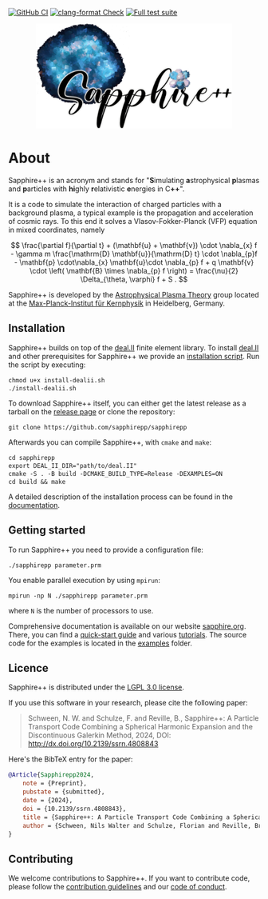 [![GitHub CI](https://github.com/sapphirepp/sapphirepp/actions/workflows/tests.yml/badge.svg)](https://github.com/sapphirepp/sapphirepp/actions/workflows/tests.yml)
[![clang-format Check](https://github.com/sapphirepp/sapphirepp/actions/workflows/clang-format-check.yml/badge.svg)](https://github.com/sapphirepp/sapphirepp/actions/workflows/clang-format-check.yml)
[![Full test suite](https://github.com/sapphirepp/sapphirepp/actions/workflows/full-test-suite.yml/badge.svg)](https://github.com/sapphirepp/sapphirepp/actions/workflows/full-test-suite.yml)

<p align="center">
<img src="logo/sapphire-logo-text.png" alt="Sapphire++ logo" width=394>
</p>

# About

Sapphire++ is an acronym and stands for \"<strong>S</strong>imulating
<strong>a</strong>strophysical <strong>p</strong>lasmas and
<strong>p</strong>articles with <strong>hi</strong>ghly
<strong>r</strong>elativistic <strong>e</strong>nergies in
C<strong>++</strong>\".

It is a code to simulate the interaction of charged particles with a background
plasma, a typical example is the propagation and acceleration of cosmic rays. To
this end it solves a Vlasov-Fokker-Planck (VFP) equation in mixed coordinates,
namely

$$
  \frac{\partial f}{\partial t} + (\mathbf{u} + \mathbf{v}) \cdot \nabla_{x} f -
  \gamma m \frac{\mathrm{D} \mathbf{u}}{\mathrm{D} t} \cdot \nabla_{p}f -
  \mathbf{p} \cdot\nabla_{x} \mathbf{u}\cdot \nabla_{p} f +
  q \mathbf{v} \cdot \left( \mathbf{B} \times \nabla_{p} f \right) =
  \frac{\nu}{2} \Delta_{\theta, \varphi} f + S .
$$

Sapphire++ is developed by the [Astrophysical Plasma
Theory](https://www.mpi-hd.mpg.de/mpi/en/research/scientific-divisions-and-groups/independent-research-groups/apt)
group located at the [Max-Planck-Institut für
Kernphysik](https://www.mpi-hd.mpg.de/mpi/en/) in Heidelberg, Germany.

## Installation

Sapphire++ builds on top of the [deal.II](https://www.dealii.org) finite element
library. To install [deal.II](https://www.dealii.org) and other prerequisites
for Sapphire++ we provide an [installation script](scripts/install-dealii.sh).
Run the script by executing:

```shell
chmod u+x install-dealii.sh
./install-dealii.sh
```

To download Sapphire++ itself, you can either get the latest release as a
tarball on the [release page](https://github.com/sapphirepp/sapphirepp/releases)
or clone the repository:

```shell
git clone https://github.com/sapphirepp/sapphirepp
```

Afterwards you can compile Sapphire++, with `cmake` and `make`:

```shell
cd sapphirepp
export DEAL_II_DIR="path/to/deal.II"
cmake -S . -B build -DCMAKE_BUILD_TYPE=Release -DEXAMPLES=ON
cd build && make
```

A detailed description of the installation process can be found in the
[documentation](https://sapphirepp.org#installation).

## Getting started

To run Sapphire++ you need to provide a configuration file:
  
```shell
./sapphirepp parameter.prm
```

You enable parallel execution by using `mpirun`:

```shell
mpirun -np N ./sapphirepp parameter.prm
```

where `N` is the number of processors to use.

Comprehensive documentation is available on our website
[sapphire.org](https://sapphirepp.org). There, you can find a [quick-start
guide](https://sapphirepp.org/latest/quick-start.html) and various
[tutorials](https://sapphirepp.org/latest/examples.html). The source code for
the examples is located in the [examples](examples) folder.

## Licence

Sapphire++ is distributed under the [LGPL 3.0 license](LICENSE).

If you use this software in your research, please cite the following paper:

>  Schween, N. W. and Schulze, F. and Reville, B., Sapphire++: A  Particle Transport Code Combining a Spherical Harmonic Expansion and the Discontinuous Galerkin Method, 2024, DOI: http://dx.doi.org/10.2139/ssrn.4808843

Here's the BibTeX entry for the paper:

```bibtex
@Article{Sapphirepp2024,
	note = {Preprint},
	pubstate = {submitted},
	date = {2024},
	doi = {10.2139/ssrn.4808843},
	title = {Sapphire++: A Particle Transport Code Combining a Spherical Harmonic Expansion and the Discontinuous {Galerkin} Method},
	author = {Schween, Nils Walter and Schulze, Florian and Reville, Brian}
}
```

## Contributing

We welcome contributions to Sapphire++. If you want to contribute code, please
follow the [contribution guidelines](CONTRIBUTING.md) and our
[code of conduct](CODE_OF_CONDUCT.md).
